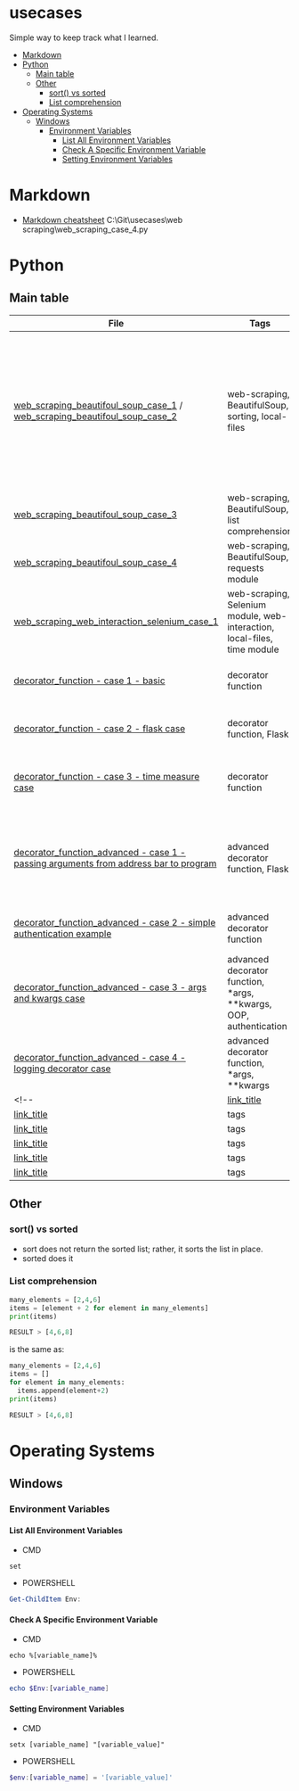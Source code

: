 # usecases <!-- omit in toc -->
Simple way to keep track what I learned.

- [Markdown](#markdown)
- [Python](#python)
  - [Main table](#main-table)
  - [Other](#other)
    - [sort() vs sorted](#sort-vs-sorted)
    - [List comprehension](#list-comprehension)
- [Operating Systems](#operating-systems)
  - [Windows](#windows)
    - [Environment Variables](#environment-variables)
      - [List All Environment Variables](#list-all-environment-variables)
      - [Check A Specific Environment Variable](#check-a-specific-environment-variable)
      - [Setting Environment Variables](#setting-environment-variables)



# Markdown
+ [Markdown cheatsheet](https://www.w3schools.io/file/markdown-cheatsheet/)
C:\Git\usecases\web scraping\web_scraping_case_4.py

# Python



## Main table
| File | Tags | Note |
|---|---|---|
| [web_scraping_beautifoul_soup_case_1](https://github.com/catpersec/usecases/blob/main/web%20scraping%20-%20web%20interaction/web_scraping_beautifoul_soup_case_1.py) / [web_scraping_beautifoul_soup_case_2](https://github.com/catpersec/usecases/blob/main/web%20scraping%20-%20web%20interaction/web_scraping_beautifoul_soup_case_2.py) | web-scraping, BeautifulSoup, sorting, local-files | Examples show how to deal with web scraping. In this particular case I did https://news.ycombinator.com/ and [empireonline.com](https://web.archive.org/web/20200518073855/https://www.empireonline.com/movies/features/best-movies-2/) scarping. Vital aspect was sorting list of dictionary objects (solution based on [programiz tutorial](https://www.programiz.com/python-programming/methods/list/sort)). At the end of the lesson 45 (100DoC) I recalled how to [append text in local files](https://codeigo.com/python/append-text-to-a-file) and how to [remove files](https://www.w3schools.com/python/python_file_remove.asp) using **os** module. **(Course 100 Days of Code - Day 45)** |
| [web_scraping_beautifoul_soup_case_3](https://github.com/catpersec/usecases/blob/main/web%20scraping%20-%20web%20interaction/web_scraping_beautifoul_soup_case_3.py) | web-scraping, BeautifulSoup, list comprehension | In this particular usecase I strugggled a while with list comprehension. **(Course 100 Days of Code - Day 46)** |
| [web_scraping_beautifoul_soup_case_4](https://github.com/catpersec/usecases/blob/main/web%20scraping%20-%20web%20interaction/web_scraping_beautifoul_soup_case_4.py) | web-scraping, BeautifulSoup, requests module | Case with headers in request embedded. **(Course 100 Days of Code - Day 47)** |
| [web_scraping_web_interaction_selenium_case_1](https://github.com/catpersec/usecases/blob/main/web%20scraping%20-%20web%20interaction/web_scraping_web_interaction_selenium_case_1.py) | web-scraping, Selenium module, web-interaction, local-files, time module  | Great usecases of Selenium (both scraping data from website and interacting with website). **(Course 100 Days of Code - Day 48)** |
| [decorator_function - case 1 - basic](https://github.com/catpersec/usecases/blob/main/python%20basics/decorator_function%20-%20case%201%20-%20basic.py) | decorator function | Case with step by step decorator function implementation. **(Course 100 Days of Code - Day 54)**|
| [decorator_function - case 2 - flask case](https://github.com/catpersec/usecases/blob/main/python%20basics/decorator_function%20-%20case%202%20-%20flask%20case.py) | decorator function, Flask | Decorator function case with example of use in Flask framework. **(Course 100 Days of Code - Day 54)** |
| [decorator_function - case 3 - time measure case](https://github.com/catpersec/usecases/blob/main/python%20basics/decorator_function%20-%20case%203%20-%20time%20measure%20case.py) | decorator function | Decorator function case where decorator function measures how long did it take function to run. **(Course 100 Days of Code - Day 54)** |
| [decorator_function_advanced - case 1 - passing arguments from address bar to program](https://github.com/catpersec/usecases/blob/main/python%20basics/decorator_function_advanced%20-%20case%201%20-%20passing%20arguments%20from%20address%20bar%20to%20program.py) | advanced decorator function, Flask | Pass variable from address bar to the program. Returning passed variable as a string on the website. Turned on "Debug mode" so website server restarts with every change so client see the changes immediately |
| [decorator_function_advanced - case 2 - simple authentication example](https://github.com/catpersec/usecases/blob/main/python%20basics/decorator_function_advanced%20-%20case%202%20-%20simple%20authentication%20example.py) | advanced decorator function | Advanced Decorators with *args and **kwargs. Case with simple authentication example. |
| [decorator_function_advanced - case 3 - args and kwargs case](https://github.com/catpersec/usecases/blob/main/python%20basics/decorator_function_advanced%20-%20case%203%20-%20args%20and%20kwargs%20case.py) | advanced decorator function, *args, **kwargs, OOP, authentication | Passing function arguments to the decorator function step by step. |
| [decorator_function_advanced - case 4 - logging decorator case](https://github.com/catpersec/usecases/blob/main/python%20basics/decorator_function_advanced%20-%20case%204%20-%20logging%20decorator%20case.py) | advanced decorator function, *args, **kwargs | Passing function arguments to the decorator function example. |
<!-- | [link_title](link) | tags | note |
| [link_title](link) | tags | note |
| [link_title](link) | tags | note |
| [link_title](link) | tags | note |
| [link_title](link) | tags | note |
| [link_title](link) | tags | note | -->




## Other

### sort() vs sorted
+ sort does not return the sorted list; rather, it sorts the list in place.
+ sorted does it

### List comprehension
```python
many_elements = [2,4,6]
items = [element + 2 for element in many_elements]
print(items)

RESULT > [4,6,8]
```

is the same as:

```python
many_elements = [2,4,6]
items = []
for element in many_elements:
  items.append(element+2)
print(items)

RESULT > [4,6,8]
```



# Operating Systems

## Windows

### Environment Variables

#### List All Environment Variables
+ CMD
```console
set
```
+ POWERSHELL
```powershell
Get-ChildItem Env:
```

#### Check A Specific Environment Variable
+ CMD
```console
echo %[variable_name]%
```
+ POWERSHELL
```powershell
echo $Env:[variable_name]
```

#### Setting Environment Variables
+ CMD
```console
setx [variable_name] "[variable_value]"
```
+ POWERSHELL
```powershell
$env:[variable_name] = '[variable_value]'
```